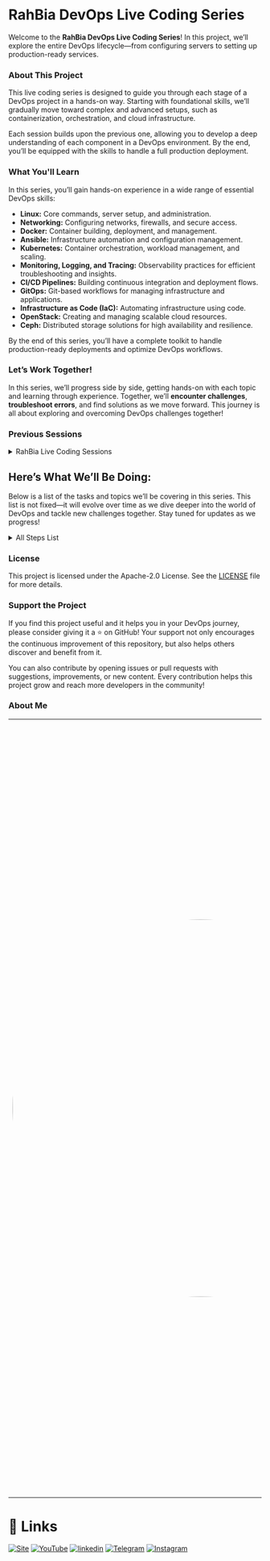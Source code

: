 # RahBia DevOps Live Coding Series

Welcome to the **RahBia DevOps Live Coding Series**! In this project, we’ll explore the entire DevOps lifecycle—from configuring servers to setting up production-ready services.

### About This Project

This live coding series is designed to guide you through each stage of a DevOps project in a hands-on way. Starting with foundational skills, we’ll gradually move toward complex and advanced setups, such as containerization, orchestration, and cloud infrastructure.

Each session builds upon the previous one, allowing you to develop a deep understanding of each component in a DevOps environment. By the end, you’ll be equipped with the skills to handle a full production deployment.

### What You'll Learn
In this series, you’ll gain hands-on experience in a wide range of essential DevOps skills:

  - **Linux:** Core commands, server setup, and administration.
  - **Networking:** Configuring networks, firewalls, and secure access.
  - **Docker:** Container building, deployment, and management.
  - **Ansible:** Infrastructure automation and configuration management.
  - **Kubernetes:** Container orchestration, workload management, and scaling.
  - **Monitoring, Logging, and Tracing:** Observability practices for efficient troubleshooting and insights.
  - **CI/CD Pipelines:** Building continuous integration and deployment flows.
  - **GitOps:** Git-based workflows for managing infrastructure and applications.
  - **Infrastructure as Code (IaC):** Automating infrastructure using code.
  - **OpenStack:** Creating and managing scalable cloud resources.
  - **Ceph:** Distributed storage solutions for high availability and resilience.

By the end of this series, you’ll have a complete toolkit to handle production-ready deployments and optimize DevOps workflows.

### Let’s Work Together!

In this series, we’ll progress side by side, getting hands-on with each topic and learning through experience. Together, we’ll **encounter challenges**, **troubleshoot errors**, and find solutions as we move forward. This journey is all about exploring and overcoming DevOps challenges together!

### Previous Sessions
<details>
  <summary>RahBia Live Coding Sessions</summary>

Below is a list of the sessions we've already completed in the RahBia Live Coding Series. Each session builds upon the previous one, providing you with a step-by-step guide to mastering essential DevOps skills. If you've missed any session, you can always catch up and continue from where we left off!

  - **[Session 01:](2024/Session-01-06-November.md)** Getting Started, Setting the Stage - Server Setup & Initial Configuration

Feel free to check out the session's detailed steps and resources in the respective session folders. We’ll keep updating this list as we progress through more advanced topics in DevOps.

</details>



## Here’s What We’ll Be Doing:
Below is a list of the tasks and topics we’ll be covering in this series. This list is not fixed—it will evolve over time as we dive deeper into the world of DevOps and tackle new challenges together. Stay tuned for updates as we progress!

<details>
  <summary>All Steps List</summary>

  - [x] Explain the live coding video path
    - [x] Project introduction and code review (Voting app)
    - [x] Infrastructure overview (VMware, Debian OS)
    - [x] Automation tool introduction (Ansible)
  - [x] Create the project on GitHub and set up storage for static files on Google Drive
  - [x] Install a Linux OS and focus on the following:
    - [x] Disk partitioning and implementation of required standards
    - [x] Review the partitioning
    - [x] Update and install basic required tools
    - [x] Perform system hardening using the Lynis tool
  - [ ] Use an Ansible project to modify and harden Linux servers to achieve a security score above 80
  - [ ] Use an Ansible project to modify, install, and configure Docker on servers
  - [ ] Create a VM template on VMware and write an Ansible playbook to automate VM creation
  - [ ] Deploy the project as a service on a server with a database and cache, demonstrating the challenges and complexities
  - [ ] Set up GitLab on Docker to continue the project
  - [ ] Set up Nexus on Docker to continue the project
  - [ ] Set up MinIo on Docker to continue the project
  - [ ] Write an Ansible playbook to automate all tasks completed so far
  - [ ] Draw a High-Level Design (HLD) diagram of the services built and the path taken
  - [ ] Review Dockerfiles, build images and push them to a registry
  - [ ] Write a Compose file to containerize the project setup
  - [ ] Add environment variables for configurable project settings
  - [ ] Use Traefik as a reverse proxy for the entire project
  - [ ] Use Nginx as a reverse proxy for the entire project
  - [ ] Draw an HLD diagram for the services created and the path followed
  - [ ] Write CI/CD for the project with deployment to 3 different environments with unique configurations
  - [ ] Write tests for services using SonarQube
  - [ ] Write tests for services using Trivy Scanner
  - [ ] Perform load testing on the services with ab 
  - [ ] Perform load testing on the services with k6
  - [ ] Create backups for stateful services
  - [ ] Store backups in the server and send them to object storage
  - [ ] Test backups by restoring them on other runners
  - [ ] Set up Prometheus stack on Docker for monitoring and alerting
  - [ ] Set up ELK stack on Docker for monitoring and logging
  - [ ] Set up Loki stack on Docker for logging
  - [ ] Set up Tempo stack on Docker for tracing
  - [ ] Review resource usage with monitoring tools
  - [ ] Analyze service logs with logging tools
  - [ ] Trace service requests using tracing tools
  - [ ] Write Ansible playbooks to automate the completed tasks
  - [ ] Draw HLD diagrams of the services and the journey so far
  - [ ] Plan to address single-node challenges
  - [ ] Transition project infrastructure to Docker Swarm
  - [ ] Cluster PostgreSQL without Orchestration
  - [ ] Cluster Redis without Orchestration
  - [ ] Investigation of clustering problems without orchestration
  - [ ] Cluster PostgreSQL on Docker Swarm 
  - [ ] Cluster Redis on Docker Swarm 
  - [ ] Deploy Voting app on Swarm
  - [ ] Deploy Prometheus stack on Swarm
  - [ ] Deploy Loki stack on Swarm
  - [ ] Adjust CI/CD for deployment on Swarm
  - [ ] Perform load tests with new scaling and observe service limits
  - [ ] Draw an HLD diagram for services created and the journey followed
  - [ ] Evaluate the design to ensure no Single Point of Failure (SPOF)
  - [ ] Begin transitioning the project towards Kubernetes and explore benefits
  - [ ] Explain Kubernetes design and draw an HLD diagram for it
  - [ ] Set up Kubernetes cluster with Kubeadm
  - [ ] Set up Kubernetes cluster with Kubespray
  - [ ] Draw HLD diagrams of services and journey so far
  - [ ] Install Kubernetes add-ons using Helm
  - [ ] Install Kubernetes add-ons using Terraform
  - [ ] Install Kubernetes add-ons using Argo CD
  - [ ] Install Kubernetes add-ons using Ansible
  - [ ] Set up Ceph cluster with Cephadm
  - [ ] Set up Ceph cluster with Cephadm and Ansible
  - [ ] Draw HLD diagrams of services and journey so far
  - [ ] Integrate Kubernetes with Ceph
  - [ ] Set up monitoring and logging for Kubernetes and Ceph clusters
  - [ ] Cluster PostgreSQL database on Kubernetes
  - [ ] Cluster Redis database on Kubernetes
  - [ ] Write manifests for the Voting app to deploy on Kubernetes
  - [ ] Draw HLD diagrams of services and journey so far
  - [ ] Back up the Kubernetes project
  - [ ] Back up etcd in Kubernetes
  - [ ] Use CI/CD and deploy on Kubernetes with GitLab
  - [ ] Use Argo CD for GitOps deployment of the project on Kubernetes
  - [ ] Combine CI/CD and GitOps for Kubernetes project deployment
  - [ ] Draw HLD diagrams of services and journey so far
  - [ ] Implement auto-scaling for the application on Kubernetes
  - [ ] Perform load testing and use auto-scaling to handle traffic on Kubernetes
  - [ ] Review if there is any SPOF in the project
  - [ ] Update the Kubernetes cluster without downtime
  - [ ] Draw HLD diagrams of services and journey so far
  - [ ] Federate monitoring systems
  - [ ] Cluster backend databases for monitoring, such as Mimir
  - [ ] Use VictoriaMetrics for monitoring and compare it with Prometheus
  - [ ] Use VictoriaLogs for logging and compare it with Loki
  - [ ] Update the Ceph cluster without downtime
  - [ ] Add nodes to the Ceph cluster
  - [ ] Simulate incidents within the Ceph cluster
  - [ ] Update the Kubernetes cluster without downtime
  - [ ] Add nodes to the Kubernetes cluster
  - [ ] Simulate incidents within the Kubernetes cluster
  - [ ] Set up chaos engineering services for Kubernetes (e.g., LitmusChaos)
  - [ ] Set up end-to-end testing for Kubernetes for example sonobuoy
  - [ ] Set up end-to-end testing for Ceph
  - [ ] Use Grafana on-call service to create shifts
  - [ ] Improve alerting with template alerts, grouping, etc.
  - [ ] Implement logging clustering for independent read/write pathways
  - [ ] Establish comprehensive monitoring and alerting for backups with action plans
  - [ ] Draw HLD diagrams of services and journey so far
  - [ ] Set up OpenStack to create a private cloud
  - [ ] Create VMs using Terraform
  - [ ] Create VMs using Ansible
  - [ ] Set up a Kubernetes cluster on OpenStack with automation
  - [ ] Deploy all previous components on Kubernetes within the private cloud
  - [ ] Set up monitoring, logging, and tracing for OpenStack
  - [ ] Update the OpenStack cluster without downtime
  - [ ] Add nodes to the OpenStack cluster
  - [ ] Simulate incidents within the OpenStack cluster
  - [ ] Set up end-to-end testing for OpenStack with rally project

</details>

### License
This project is licensed under the Apache-2.0 License. See the [LICENSE](LICENSE) file for more details.

### Support the Project
If you find this project useful and it helps you in your DevOps journey, please consider giving it a ⭐️ on GitHub! Your support not only encourages the continuous improvement of this repository, but also helps others discover and benefit from it.

You can also contribute by opening issues or pull requests with suggestions, improvements, or new content. Every contribution helps this project grow and reach more developers in the community!

### About Me
<table>
  <tr>
    <td>
      <img src="https://avatars.githubusercontent.com/u/19145573?v=4" alt="Ahmad Rafiee" width="750" style="border-radius: 750%;">
    </td>
    <td>
      <h2>Ahmad Rafiee</h2>
      <p>With over 15 years of experience in DevOps and infrastructure, I have been dedicated to designing and implementing a wide range of solutions, from small services and stacks to large cloud clusters. Throughout my career, I have gained extensive knowledge in various technologies and methodologies, enabling me to tackle complex challenges effectively.

I have also been passionate about sharing my expertise through teaching DevOps, empowering the next generation of professionals in the field. Additionally, I have served as a consultant on numerous projects, collaborating with diverse teams to enhance their DevOps practices and infrastructure.

My commitment to continuous learning and adaptation ensures that I stay at the forefront of the rapidly evolving tech landscape, making me a valuable asset to any organization or initiative.</p>
    </td>
  </tr>
</table>


# 🔗 Links
[![Site](https://img.shields.io/badge/Dockerme.ir-0A66C2?style=for-the-badge&logo=docker&logoColor=white)](https://dockerme.ir/)
[![YouTube](https://img.shields.io/badge/youtube-FF0000?style=for-the-badge&logo=youtube&logoColor=white)](https://youtube.com/@dockerme)
[![linkedin](https://img.shields.io/badge/linkedin-0A66C2?style=for-the-badge&logo=linkedin&logoColor=white)](https://www.linkedin.com/in/ahmad-rafiee/)
[![Telegram](https://img.shields.io/badge/telegram-0A66C2?style=for-the-badge&logo=telegram&logoColor=white)](https://t.me/dockerme)
[![Instagram](https://img.shields.io/badge/instagram-FF0000?style=for-the-badge&logo=instagram&logoColor=white)](https://instagram.com/dockerme)